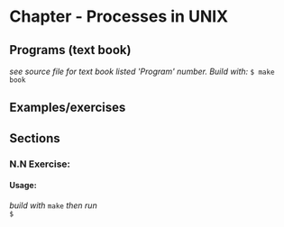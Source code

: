 Chapter - Processes in UNIX
=============================

Programs (text book)
--------------------
_see source file for text book listed 'Program' number. Build with:_ `$ make book`

Examples/exercises 
------------------

Sections
--------
### N.N Exercise: #

#### Usage: #
_build with_ `make` _then run_  
`$ `
